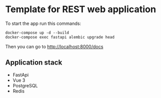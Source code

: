 # Template for REST web application

To start the app run this commands:

```
docker-compose up -d --build
docker-compose exec fastapi alembic upgrade head
```

Then you can go to [http://localhost:8000/docs](http://localhost:8000/docs)

## Application stack

- FastApi
- Vue 3
- PostgreSQL
- Redis
